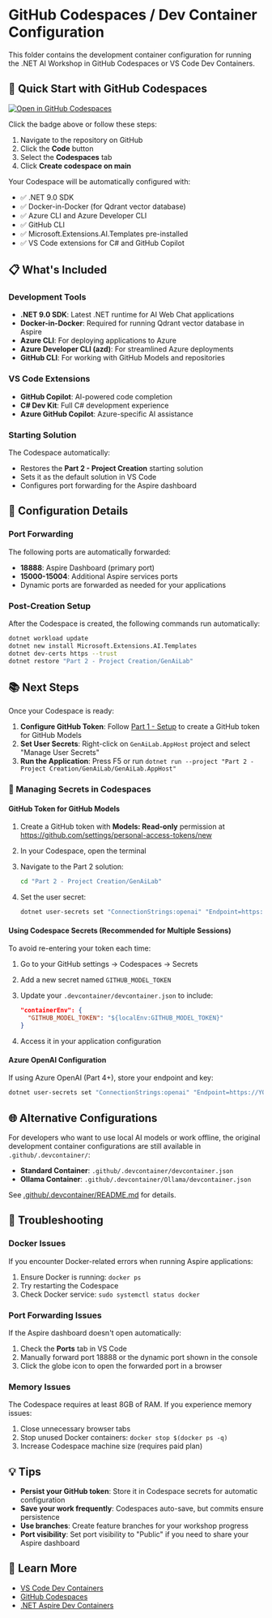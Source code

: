 # GitHub Codespaces / Dev Container Configuration

This folder contains the development container configuration for running the .NET AI Workshop in GitHub Codespaces or VS Code Dev Containers.

## 🚀 Quick Start with GitHub Codespaces

[![Open in GitHub Codespaces](https://github.com/codespaces/badge.svg)](https://codespaces.new/dotnet-presentations/ai-workshop?quickstart=1)

Click the badge above or follow these steps:

1. Navigate to the repository on GitHub
2. Click the **Code** button
3. Select the **Codespaces** tab
4. Click **Create codespace on main**

Your Codespace will be automatically configured with:

- ✅ .NET 9.0 SDK
- ✅ Docker-in-Docker (for Qdrant vector database)
- ✅ Azure CLI and Azure Developer CLI
- ✅ GitHub CLI
- ✅ Microsoft.Extensions.AI.Templates pre-installed
- ✅ VS Code extensions for C# and GitHub Copilot

## 📋 What's Included

### Development Tools

- **.NET 9.0 SDK**: Latest .NET runtime for AI Web Chat applications
- **Docker-in-Docker**: Required for running Qdrant vector database in Aspire
- **Azure CLI**: For deploying applications to Azure
- **Azure Developer CLI (azd)**: For streamlined Azure deployments
- **GitHub CLI**: For working with GitHub Models and repositories

### VS Code Extensions

- **GitHub Copilot**: AI-powered code completion
- **C# Dev Kit**: Full C# development experience
- **Azure GitHub Copilot**: Azure-specific AI assistance

### Starting Solution

The Codespace automatically:

- Restores the **Part 2 - Project Creation** starting solution
- Sets it as the default solution in VS Code
- Configures port forwarding for the Aspire dashboard

## 🔧 Configuration Details

### Port Forwarding

The following ports are automatically forwarded:

- **18888**: Aspire Dashboard (primary port)
- **15000-15004**: Additional Aspire services ports
- Dynamic ports are forwarded as needed for your applications

### Post-Creation Setup

After the Codespace is created, the following commands run automatically:

```bash
dotnet workload update
dotnet new install Microsoft.Extensions.AI.Templates
dotnet dev-certs https --trust
dotnet restore "Part 2 - Project Creation/GenAiLab"
```

## 📚 Next Steps

Once your Codespace is ready:

1. **Configure GitHub Token**: Follow [Part 1 - Setup](../Part%201%20-%20Setup/README.md) to create a GitHub token for GitHub Models
2. **Set User Secrets**: Right-click on `GenAiLab.AppHost` project and select "Manage User Secrets"
3. **Run the Application**: Press F5 or run `dotnet run --project "Part 2 - Project Creation/GenAiLab/GenAiLab.AppHost"`

### 🔐 Managing Secrets in Codespaces

#### GitHub Token for GitHub Models

1. Create a GitHub token with **Models: Read-only** permission at <https://github.com/settings/personal-access-tokens/new>
2. In your Codespace, open the terminal
3. Navigate to the Part 2 solution:

   ```bash
   cd "Part 2 - Project Creation/GenAiLab"
   ```

4. Set the user secret:

   ```bash
   dotnet user-secrets set "ConnectionStrings:openai" "Endpoint=https://models.inference.ai.azure.com;Key=YOUR-GITHUB-TOKEN" --project GenAiLab.AppHost
   ```

#### Using Codespace Secrets (Recommended for Multiple Sessions)

To avoid re-entering your token each time:

1. Go to your GitHub settings → Codespaces → Secrets
2. Add a new secret named `GITHUB_MODEL_TOKEN`
3. Update your `.devcontainer/devcontainer.json` to include:

   ```json
   "containerEnv": {
     "GITHUB_MODEL_TOKEN": "${localEnv:GITHUB_MODEL_TOKEN}"
   }
   ```

4. Access it in your application configuration

#### Azure OpenAI Configuration

If using Azure OpenAI (Part 4+), store your endpoint and key:

```bash
dotnet user-secrets set "ConnectionStrings:openai" "Endpoint=https://YOUR-RESOURCE.openai.azure.com;Key=YOUR-KEY" --project GenAiLab.AppHost
```

## 🌐 Alternative Configurations

For developers who want to use local AI models or work offline, the original development container configurations are still available in `.github/.devcontainer/`:

- **Standard Container**: `.github/.devcontainer/devcontainer.json`
- **Ollama Container**: `.github/.devcontainer/Ollama/devcontainer.json`

See [.github/.devcontainer/README.md](../.github/.devcontainer/README.md) for details.

## 🐛 Troubleshooting

### Docker Issues

If you encounter Docker-related errors when running Aspire applications:

1. Ensure Docker is running: `docker ps`
2. Try restarting the Codespace
3. Check Docker service: `sudo systemctl status docker`

### Port Forwarding Issues

If the Aspire dashboard doesn't open automatically:

1. Check the **Ports** tab in VS Code
2. Manually forward port 18888 or the dynamic port shown in the console
3. Click the globe icon to open the forwarded port in a browser

### Memory Issues

The Codespace requires at least 8GB of RAM. If you experience memory issues:

1. Close unnecessary browser tabs
2. Stop unused Docker containers: `docker stop $(docker ps -q)`
3. Increase Codespace machine size (requires paid plan)

## 💡 Tips

- **Persist your GitHub token**: Store it in Codespace secrets for automatic configuration
- **Save your work frequently**: Codespaces auto-save, but commits ensure persistence
- **Use branches**: Create feature branches for your workshop progress
- **Port visibility**: Set port visibility to "Public" if you need to share your Aspire dashboard

## 📖 Learn More

- [VS Code Dev Containers](https://code.visualstudio.com/docs/devcontainers/containers)
- [GitHub Codespaces](https://docs.github.com/en/codespaces)
- [.NET Aspire Dev Containers](https://learn.microsoft.com/en-us/dotnet/aspire/get-started/dev-containers)
